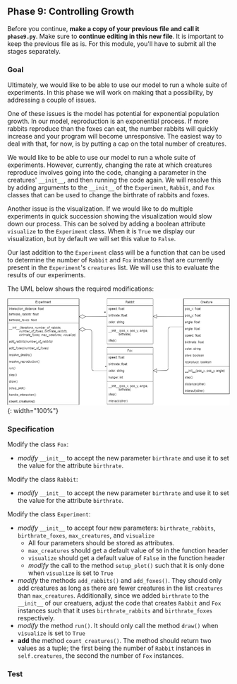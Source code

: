 ## Phase 9: Controlling Growth

Before you continue, **make a copy of your previous file and call it `phase9.py`**. Make sure to **continue editing in this new file**. It is important to keep the previous file as is. For this module, you'll have to submit all the stages separately.

### Goal

Ultimately, we would like to be able to use our model to run a whole suite of experiments. In this phase we will work on making that a possibility, by addressing a couple of issues.

One of these issues is the model has potential for exponential population growth. In our model, reproduction is an exponential process. If more rabbits reproduce than the foxes  can eat, the number rabbits will quickly increase and your program will become unresponsive. The easiest way to deal with that, for now, is by putting a cap on the total number of creatures.

We would like to be able to use our model to run a whole suite of experiments. However, currently, changing the rate at which creatures reproduce involves going into the code, changing a parameter in the creatures' `__init__`, and then running the code again. We will resolve this by adding arguments to the `__init__` of the `Experiment`, `Rabbit`, and `Fox` classes that can be used to change the birthrate of rabbits and foxes.

Another issue is the visualization. If we would like to do multiple experiments in quick succession showing the visualization would slow down our process. This can be solved by adding a boolean attribute `visualize` to the `Experiment` class. When it is `True` we display our visualization, but by default we will set this value to `False`.

Our last addition to the `Experiment` class will be a function that can be used to determine the number of `Rabbit` and `Fox` instances that are currently present in the `Experiment`'s `creatures` list. We will use this to evaluate the results of our experiments.

The UML below shows the required modifications:

![](oo-phase9.png){: width="100%"}

### Specification

Modify the class `Fox`:

* *modify* `__init__` to accept the new parameter `birthrate` and use it to set the value for the attribute `birthrate`.

Modify the class `Rabbit`:

* *modify* `__init__` to accept the new parameter `birthrate` and use it to set the value for the attribute `birthrate`.

Modify the class `Experiment`:

* *modify* `__init__` to accept four new parameters: `birthrate_rabbits`, `birthrate_foxes`, `max_creatures`, and `visualize`
  * All four parameters should be stored as attributes.
  * `max_creatures` should get a default value of `50` in the function header
  * `visualize` should get a default value of `False` in the function header
  * *modify* the call to the method `setup_plot()` such that it is only done when `visualize` is set to `True`
* *modify* the methods `add_rabbits()` and `add_foxes()`. They should only add creatures as long as there are fewer creatures in the list `creatures` than `max_creatures`. Additionally, since we added `birthrate` to the `__init__` of our creatuers, adjust the code that creates `Rabbit` and `Fox` instances such that it uses `birthrate_rabbits` and `birthrate_foxes` respectively.
* *modify* the method `run()`. It should only call the method `draw()` when `visualize` is set to `True`
* **add** the method `count_creatures()`. The method should return two values as a tuple; the first being the number of `Rabbit` instances in `self.creatures`, the second the number of `Fox` instances.

### Test
